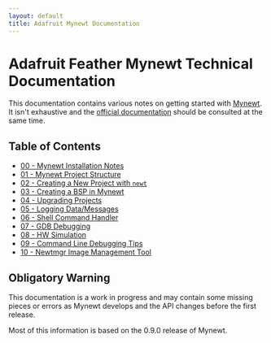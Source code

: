 ```yaml
---
layout: default
title: Adafruit Mynewt Documentation
---
```


# Adafruit Feather Mynewt Technical Documentation

This documentation contains various notes on getting started with
[Mynewt](http://mynewt.apache.org/). It isn't exhaustive and the
[official documentation](http://mynewt.apache.org/latest/os/introduction/)
should be consulted at the same time.

## Table of Contents

- [00 - Mynewt Installation Notes](00_InstallNotes.md)
- [01 - Mynewt Project Structure](01_ProjectStructure.md)
- [02 - Creating a New Project with `newt`](02_NewProject.md)
- [03 - Creating a BSP in Mynewt](03_NewBSP.md)
- [04 - Upgrading Projects](04_Upgrading.md)
- [05 - Logging Data/Messages](05_Logging.md)
- [06 - Shell Command Handler](06_Shell.md)
- [07 - GDB Debugging](07_GDBDebugging.md)
- [08 - HW Simulation](08_Simulation.md)
- [09 - Command Line Debugging Tips](09_CommandLineDebugging.md)
- [10 - Newtmgr Image Management Tool](10_Newtmgr.md)

## Obligatory Warning

This documentation is a work in progress and may contain some missing pieces
or errors as Mynewt develops and the API changes before the first release.

Most of this information is based on the 0.9.0 release of Mynewt.
